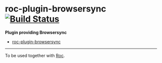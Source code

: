 # roc-plugin-browsersync [![Build Status](https://travis-ci.org/rocjs/roc-plugin-browsersync.svg?branch=master)](https://travis-ci.org/rocjs/roc-plugin-browsersync)

__Plugin providing Browsersync__  
- [roc-plugin-browsersync](/extensions/roc-plugin-browsersync)

---
To be used together with [Roc](https://github.com/rocjs/roc).
